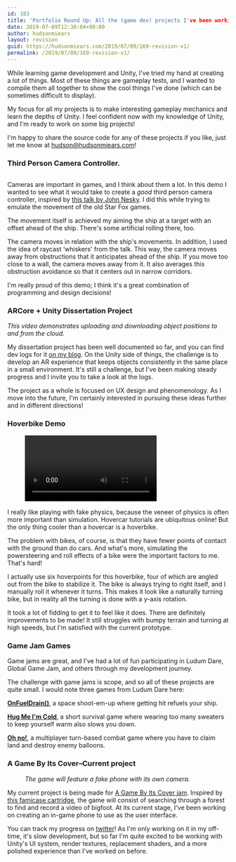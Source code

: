 ```yaml
---
id: 183
title: 'Portfolio Round Up: All the (game dev) projects I've been working on'
date: 2019-07-09T12:38:04+00:00
author: hudsonmiears
layout: revision
guid: https://hudsonmiears.com/2019/07/09/169-revision-v1/
permalink: /2019/07/09/169-revision-v1/
---
```

While learning game development and Unity, I've tried my hand at creating a lot of things. Most of these things are gameplay tests, and I wanted to compile them all together to show the cool things I've done (which can be sometimes difficult to display).

My focus for all my projects is to make interesting gameplay mechanics and learn the depths of Unity. I feel confident now with my knowledge of Unity, and I'm ready to work on some big projects! 

I'm happy to share the source code for any of these projects if you like, just let me know at hudson@hudsonmiears.com!

### Third Person Camera Controller.

<div class="wp-block-image">
  <figure class="aligncenter"><img src="https://hudsonmiears.com/wp-content/uploads/2019/07/thirdpersoncameracontroller.gif" alt="" class="wp-image-155" /></figure>
</div>

Cameras are important in games, and I think about them a lot. In this demo I wanted to see what it would take to create a _good_ third person camera controller, inspired by [this talk by John Nesky](https://youtu.be/C7307qRmlMI). I did this while trying to emulate the movement of the old Star Fox games.

The movement itself is achieved my aiming the ship at a target with an offset ahead of the ship. There's some artificial rolling there, too.

The camera moves in relation with the ship's movements. In addition, I used the idea of raycast &#8216;whiskers' from the talk. This way, the camera moves away from obstructions that it anticipates ahead of the ship. If you move too close to a wall, the camera moves away from it. It also averages this obstruction avoidance so that it centers out in narrow corridors.

I'm really proud of this demo; I think it's a great combination of programming and design decisions! 

### ARCore + Unity Dissertation Project<figure class="wp-block-embed-youtube wp-block-embed is-type-video is-provider-youtube wp-embed-aspect-4-3 wp-has-aspect-ratio">

<div class="wp-block-embed__wrapper">
</div><figcaption> 

_This video demonstrates uploading and downloading object positions to and from the cloud._ </figcaption></figure> 

My dissertation project has been well documented so far, and you can find dev logs for it [on my blog](https://hudsonmiears.com/blog/). On the Unity side of things, the challenge is to develop an AR experience that keeps objects consistently in the same place in a small environment. It's still a challenge, but I've been making steady progress and I invite you to take a look at the logs.

The project as a whole is focused on UX design and phenomenology. As I move into the future, I'm certainly interested in pursuing these ideas further and in different directions!

### Hoverbike Demo<figure class="wp-block-video aligncenter"><video controls src="https://hudsonmiears.com/wp-content/uploads/2019/07/smoothernow.mp4"></video></figure> 

I really like playing with fake physics, because the veneer of physics is often more important than simulation. Hovercar tutorials are ubiquitous online! But the only thing cooler than a hovercar is a hoverbike.

The problem with bikes, of course, is that they have fewer points of contact with the ground than do cars. And what's more, simulating the powersteering and roll effects of a bike were the important factors to me. That's hard!

I actually use six hoverpoints for this hoverbike, four of which are angled out from the bike to stabilize it. The bike is always trying to right itself, and I manually roll it whenever it turns. This makes it look like a naturally turning bike, but in reality all the turning is done with a y-axis rotation.

It took a lot of fidding to get it to feel like it does. There are definitely improvements to be made! It still struggles with bumpy terrain and turning at high speeds, but I'm satisfied with the current prototype.

### Game Jam Games

Game jams are great, and I've had a lot of fun participating in Ludum Dare, Global Game Jam, and others through my development journey.

The challenge with game jams is scope, and so all of these projects are quite small. I would note three games from Ludum Dare here:

**[OnFuelDrain()](https://quietaria.itch.io/onfueldrain)**, a space shoot-em-up where getting hit refuels your ship. 

**[Hug Me I'm Cold](https://reizoukin.itch.io/hug-me-im-cold)**, a short survival game where wearing too many sweaters to keep yourself warm also slows you down.

**[Oh no!](https://quietaria.itch.io/oh-no-the-sky-is-falling)**, a multiplayer turn-based combat game where you have to claim land and destroy enemy balloons.

### A Game By Its Cover&#8211;Current project

<div class="wp-block-image">
  <figure class="aligncenter"><img src="https://hudsonmiears.com/wp-content/uploads/2019/07/fakephonewithcamera.gif" alt="" class="wp-image-151" /><figcaption><em>The game will feature a fake phone with its own camera.</em></figcaption></figure>
</div>

My current project is being made for [A Game By Its Cover jam](https://itch.io/jam/a-game-by-its-cover-2019). Inspired by [this famicase cartridge](http://www.translatetheweb.com/?from=&to=en&dl=en&a=http%3A%2F%2Ffamicase.com%2F13%2Fsofts%2F58.html), the game will consist of searching through a forest to find and record a video of bigfoot. At its current stage, I've been working on creating an in-game phone to use as the user interface. 

You can track my progress on [twitter](https://twitter.com/hudsonmiears/media)! As I'm only working on it in my off-time, it's slow development, but so far I'm quite excited to be working with Unity's UI system, render textures, replacement shaders, and a more polished experience than I've worked on before.